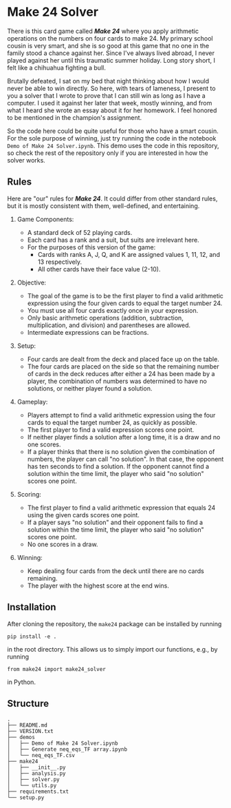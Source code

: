 # Make 24 Solver

There is this card game called ***Make 24*** where you apply arithmetic operations on the numbers on four cards to make 24. My primary school cousin is very smart, and she is so good at this game that no one in the family stood a chance against her. Since I've always lived abroad, I never played against her until this traumatic summer holiday. Long story short, I felt like a chihuahua fighting a bull. 

Brutally defeated, I sat on my bed that night thinking about how I would never be able to win directly. So here, with tears of lameness, I present to you a solver that I wrote to prove that I can still win as long as I have a computer. I used it against her later that week, mostly winning, and from what I heard she wrote an essay about it for her homework. I feel honored to be mentioned in the champion's assignment.

So the code here could be quite useful for those who have a smart cousin. For the sole purpose of winning, just try running the code in the notebook `Demo of Make 24 Solver.ipynb`. This demo uses the code in this repository, so check the rest of the repository only if you are interested in how the solver works.

## Rules
Here are "our" rules for ***Make 24***. It could differ from other standard rules, but it is mostly consistent with them, well-defined, and entertaining.

1. Game Components:
   - A standard deck of 52 playing cards.
   - Each card has a rank and a suit, but suits are irrelevant here.
   - For the purposes of this version of the game:
     - Cards with ranks A, J, Q, and K are assigned values 1, 11, 12, and 13 respectively.
     - All other cards have their face value (2-10).

2. Objective:
   - The goal of the game is to be the first player to find a valid arithmetic expression using the four given cards to equal the target number 24.
   - You must use all four cards exactly once in your expression.
   - Only basic arithmetic operations (addition, subtraction, multiplication, and division) and parentheses are allowed.
   - Intermediate expressions can be fractions.

3. Setup:
   - Four cards are dealt from the deck and placed face up on the table.
   - The four cards are placed on the side so that the remaining number of cards in the deck reduces after either a 24 has been made by a player, the combination of numbers was determined to have no solutions, or neither player found a solution.

4. Gameplay:
   - Players attempt to find a valid arithmetic expression using the four cards to equal the target number 24, as quickly as possible.
   - The first player to find a valid expression scores one point.
   - If neither player finds a solution after a long time, it is a draw and no one scores.
   - If a player thinks that there is no solution given the combination of numbers, the player can call "no solution". In that case, the opponent has ten seconds to find a solution. If the opponent cannot find a solution within the time limit, the player who said "no solution" scores one point.

5. Scoring:
   - The first player to find a valid arithmetic expression that equals 24 using the given cards scores one point.
   - If a player says "no solution" and their opponent fails to find a solution within the time limit, the player who said "no solution" scores one point.
   - No one scores in a draw.

6. Winning:
   - Keep dealing four cards from the deck until there are no cards remaining.
   - The player with the highest score at the end wins.

## Installation
After cloning the repository, the `make24` package can be installed by running
```
pip install -e .
```
in the root directory. This allows us to simply import our functions, e.g., by running
```
from make24 import make24_solver
```
in Python.

## Structure
```
.
├── README.md
├── VERSION.txt
├── demos
│   ├── Demo of Make 24 Solver.ipynb
│   ├── Generate neq_eqs_TF array.ipynb
│   └── neq_eqs_TF.csv
├── make24
│   ├── __init__.py
│   ├── analysis.py
│   ├── solver.py
│   └── utils.py
├── requirements.txt
└── setup.py

```
